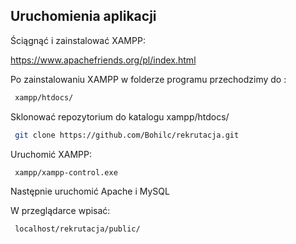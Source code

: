 ## Uruchomienia aplikacji
Ściągnąć i zainstalować XAMPP:

https://www.apachefriends.org/pl/index.html

Po zainstalowaniu XAMPP w folderze programu przechodzimy do : 

```sh
 xampp/htdocs/
```

Sklonować repozytorium do katalogu xampp/htdocs/

```sh
 git clone https://github.com/Bohilc/rekrutacja.git
```

Uruchomić XAMPP:

```sh
 xampp/xampp-control.exe
```

Następnie uruchomić Apache i MySQL

W przeglądarce wpisać:

```sh
 localhost/rekrutacja/public/
```
